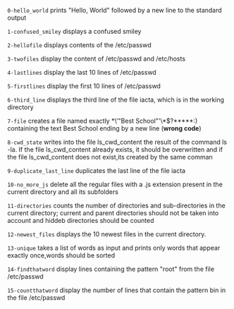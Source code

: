 `0-hello_world` prints "Hello, World" followed by a new line to the standard output

`1-confused_smiley` displays a confused smiley

`2-hellofile` displays contents of the /etc/passwd

`3-twofiles` display the content of /etc/passwd and /etc/hosts

`4-lastlines` display the last 10 lines of /etc/passwd

`5-firstlines` display the first 10 lines of /etc/passwd

`6-third_line` displays the third line of the file iacta, which is in the working directory

`7-file` creates a file named exactly \*\\'"Best School"\'\\*$\?\*\*\*\*\*:) containing the text Best School ending by a new line (**wrong code**)

`8-cwd_state` writes into the file ls_cwd_content the result of the command ls -la. If the file ls_cwd_content already exists, it should be overwritten and if the file ls_cwd_content does not exist,its created by the same comman

`9-duplicate_last_line` duplicates the last line of the file iacta

`10-no_more_js` delete all the regular files with a .js extension present in the current directory and all its subfolders

`11-directories` counts the number of directories and sub-directories in the current directory; current and parent directories should not be taken into account and hiddeb directories should be counted

`12-newest_files` displays the 10 newest files in the current directory.

`13-unique` takes a list of words as input and prints only words that appear exactly once,words should be sorted

`14-findthatword` display lines containing the pattern "root" from the file /etc/passwd

`15-countthatword` display the number of lines that contain the pattern bin in the file /etc/passwd
